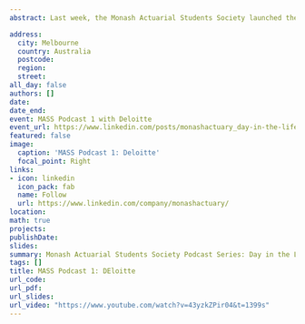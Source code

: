 ```yaml
---
abstract: Last week, the Monash Actuarial Students Society launched the very first episode of our podcast series - Day in the Life of an Actuary - where we sit down with representatives from our sponsor firms and talk about the many topics that are of greatest interest to our actuarial student members. For this episode, we had the wonderful opportunity to interview Jessica Tran and Jasleen Gill, Graduates and Actuarial Analysts at Deloitte. Together, we were engaged in a very informative, thought-provoking but all the while, interesting conversation about university experiences, internship and graduate applications, the actuarial industry and work of an actuary. Thank you especially to Jessica Tran and Jasleen Gill, as well as to all the people who have been supporting us in remaining resilient and delivering for our student members during this time.

address:
  city: Melbourne
  country: Australia
  postcode: 
  region: 
  street: 
all_day: false
authors: []
date: 
date_end: 
event: MASS Podcast 1 with Deloitte
event_url: https://www.linkedin.com/posts/monashactuary_day-in-the-life-of-an-actuary-episode-1-activity-6658528134712950785-IbBZ
featured: false
image:
  caption: 'MASS Podcast 1: Deloitte'
  focal_point: Right
links:
- icon: linkedin
  icon_pack: fab
  name: Follow
  url: https://www.linkedin.com/company/monashactuary/
location: 
math: true
projects: 
publishDate: 
slides: 
summary: Monash Actuarial Students Society Podcast Series: Day in the Life of an Actuary: Episode 1: featuring Jessica Tran and Jasleen Gill from Deloitte Actuarial 
tags: []
title: MASS Podcast 1: DEloitte
url_code: 
url_pdf: 
url_slides: 
url_video: "https://www.youtube.com/watch?v=43yzkZPir04&t=1399s"
---
```


